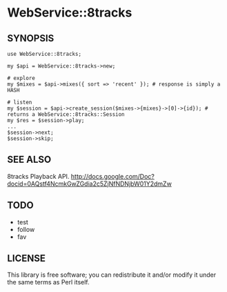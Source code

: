 WebService::8tracks
===================

SYNOPSIS
--------

    use WebService::8tracks;

    my $api = WebService::8tracks->new;
    
    # explore
    my $mixes = $api->mixes({ sort => 'recent' }); # response is simply a HASH

    # listen
    my $session = $api->create_session($mixes->{mixes}->[0]->{id}); # returns a WebService::8tracks::Session
    my $res = $session->play;
    ...
    $session->next;
    $session->skip;

SEE ALSO
--------

8tracks Playback API. <http://docs.google.com/Doc?docid=0AQstf4NcmkGwZGdia2c5ZjNfNDNjbW01Y2dmZw>

TODO
----

- test
- follow
- fav

LICENSE
-------

This library is free software; you can redistribute it and/or modify
it under the same terms as Perl itself.
